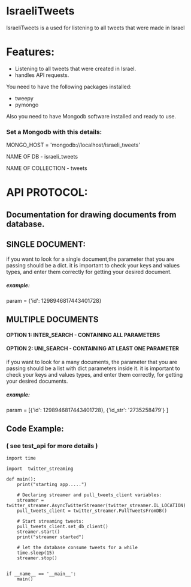 # IsraeliTweets

IsraeliTweets is a used for listening to all tweets that were made in Israel

# Features:

  - Listening to all tweets that were created in Israel.
  - handles API requests.


You need to have the following packages installed:
  - tweepy
  - pymongo 

Also you need to have Mongodb software installed and ready to use. 

### Set a Mongodb with this details:
MONGO_HOST = 'mongodb://localhost/israeli_tweets'

NAME OF DB - israeli_tweets

NAME OF COLLECTION - tweets

    
# API PROTOCOL:
## Documentation for drawing documents from database.
    
## SINGLE DOCUMENT:
if you want to look for a single document,the parameter that you are passing should be a dict. 
it is important to check your keys and values types, and enter them correctly for getting your desired document. 

##### example:   
param = {'id': 1298946817443401728}


## MULTIPLE DOCUMENTS 
#### OPTION 1: INTER_SEARCH - CONTAINING ALL PARAMETERS
#### OPTION 2: UNI_SEARCH - CONTAINING AT LEAST ONE PARAMETER
if you want to look for a many documents, the parameter that you are passing should be a list with
dict parameters inside it.
it is important to check your keys and values types, and enter them correctly, for getting your desired documents.

##### example: 
param = [{'id': 1298946817443401728}, {'id_str': '2735258479'} ]


## Code Example:
### ( see test_api for more details )

    import time

    import  twitter_streaming

    def main():
        print("starting app.....")

        # Declaring streamer and pull_tweets_client variables:
        streamer = twitter_streamer.AsyncTwitterStreamer(twitter_streamer.IL_LOCATION)
        pull_tweets_client = twitter_streamer.PullTweetsFromDB()

        # Start streaming tweets:
        pull_tweets_client.set_db_client()
        streamer.start()
        print("streamer started")

        # let the database consume tweets for a while
        time.sleep(15)
        streamer.stop()


    if __name__ == '__main__':
        main()

